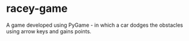 # racey-game
A game developed using PyGame - in which a car dodges the obstacles using arrow keys and gains points.
